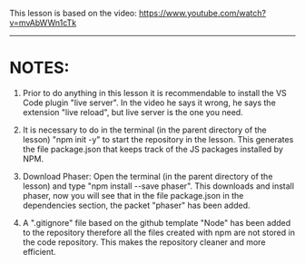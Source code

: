 This lesson is based on the video: https://www.youtube.com/watch?v=mvAbWWn1cTk

***

# NOTES:
1. Prior to do anything in this lesson it is recommendable to install the VS Code plugin "live server". 
        In the video he says it wrong, he says the extension "live reload", but live server is the one you need.

2. It is necessary to do in the terminal (in the parent directory of the lesson) "npm init -y" to start the repository 
        in the lesson. This generates the file package.json that keeps track of the JS packages installed by NPM.

3. Download Phaser: Open the terminal (in the parent directory of the lesson) and type "npm install --save phaser". This
        downloads and install phaser, now you will see that in the file package.json in the dependencies section, the
        packet "phaser" has been added.

4. A ".gitignore" file based on the github template "Node" has been added to the repository therefore all the files
        created with npm are not stored in the code repository. This makes the repository cleaner and more efficient.